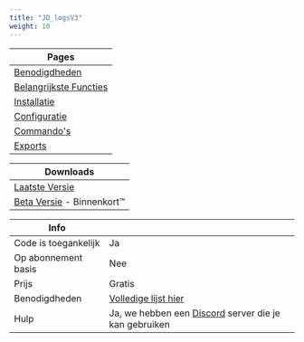 ```yaml
---
title: "JD_logsV3"
weight: 10
---
```


Pages |
--- |
[Benodigdheden](./requirments) |
[Belangrijkste Functies](./features) |
[Installatie](./installation) |
[Configuratie](./config) |
[Commando's](./commands) |
[Exports](./export) |

Downloads |
--- |
[Laatste Versie](github.com/prefech/JD_logsV3) |
[Beta Versie](github.com/prefech/JD_logsV3) - Binnenkort™️ |

Info | |
-- | -- |
Code is toegankelijk | Ja |
Op abonnement basis | Nee |
Prijs | Gratis |
Benodigdheden | [Volledige lijst hier](./requirments.md) |
Hulp | Ja, we hebben een [Discord](https://discord.gg/prefech) server die je kan gebruiken